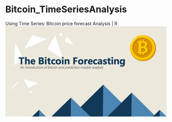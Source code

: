 # Bitcoin_TimeSeriesAnalysis
Using Time Series: Bitcoin price forecast Analysis | R
![This is an image](https://github.com/evajryang/Bitcoin_TimeSeriesAnalysis/blob/main/Presentation/Slide1.jpeg)

